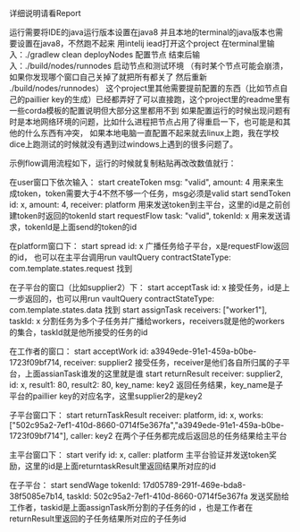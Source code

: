 详细说明请看Report

运行需要将IDE的java运行版本设置在java8
并且本地的terminal的java版本也需要设置在java8，不然跑不起来
用intelij iead打开这个project
在terminal里输入：./gradlew clean deployNodes 配置节点
结束后输入：./build/nodes/runnodes 启动节点和测试环境
（有时某个节点可能会崩溃，如果你发现哪个窗口自己关掉了就把所有都关了
然后重新 ./build/nodes/runnodes）
这个project里其他需要提前配置的东西（比如节点自己的paillier key的生成）已经都弄好了可以直接跑，这个project里的readme里有一些corda模板的配置说明但大部分这里都用不到
如果配置运行的时候出现问题有时是本地网络环境的问题，比如什么进程把节点占用了得重启一下，也可能是和其他的什么东西有冲突，
如果本地电脑一直配置不起来就去linux上跑，我在学校dice上跑测试的时候就没有遇到过windows上遇到的很多问题了。

示例flow调用流程如下，运行的时候就复制粘贴再改改数值就行：

在user窗口下依次输入：
start createToken msg: "valid", amount: 4     用来来生成token，token需要大于4不然不够一个任务，msg必须是valid
start sendToken id: x, amount: 4, receiver: platform 用来发送token到主平台，这里的id是之前创建token时返回的tokenId
start requestFlow task: "valid", tokenId: x 用来发送请求，tokenId是上面send的token的id

在platform窗口下：
start spread id: x 广播任务给子平台，x是requestFlow返回的id，
也可以在主平台调用run vaultQuery contractStateType: com.template.states.request 找到

在子平台的窗口（比如supplier2）下：
start acceptTask id: x 接受任务，id是上一步返回的，也可以用run vaultQuery contractStateType: com.template.states.data 找到
start assignTask receivers: ["worker1"], taskId: x 分割任务为多个子任务并广播给workers，receivers就是他的workers的集合，taskId就是他所接受的任务的id

在工作者的窗口：
start acceptWork id: a3949ede-91e1-459a-b0be-1723f09bf714, receiver: supplier2 接受任务，receiver是他们各自所归属的子平台，上面assianTask谁发的这里就是谁
start returnResult receiver: supplier2, id: x, result1: 80, result2: 80, key_name: key2 返回任务结果，key_name是子平台的paillier key的对应名字，这里supplier2的是key2

子平台窗口下：
start returnTaskResult receiver: platform, id: x, works: ["502c95a2-7ef1-410d-8660-0714f5e367fa","a3949ede-91e1-459a-b0be-1723f09bf714"], caller: key2
在两个子任务都完成后返回总的任务结果给主平台

主平台窗口下：
start verify id: x, caller: platform 主平台验证并发送token奖励，这里的id是上面returntaskResult里返回结果所对应的id

在子平台：
start sendWage tokenId: 17d05789-291f-469e-bda8-38f5085e7b14, taskId: 502c95a2-7ef1-410d-8660-0714f5e367fa 发送奖励给工作者，taskid是上面assignTask所分割的子任务的id
，也是工作者在returnResult里返回的子任务结果所对应的子任务id
